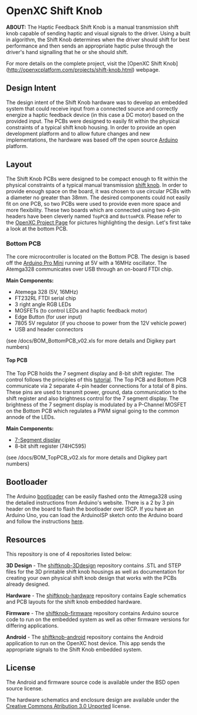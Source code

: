 OpenXC Shift Knob
=================

**ABOUT:** The Haptic Feedback Shift Knob is a manual transmission shift knob capable of sending haptic and 
visual signals to the driver. Using a built in algorithm, the Shift Knob determines when the driver 
should shift for best performance and then sends an appropriate haptic pulse through the driver's 
hand signalling that he or she should shift. 

For more details on the complete project, visit the [OpenXC Shift Knob]
(http://openxcplatform.com/projects/shift-knob.html) webpage.

## Design Intent

The design intent of the Shift Knob hardware was to develop an embedded system that could receive input from a connected source and correctly energize a haptic feedback device (in this case a DC motor) based on the provided input. The PCBs were designed to easily fit within the physical constraints of a typical shift knob housing. In order to provide an open development platform and to allow future changes and new implementations, the hardware was based off the open source [Arduino] platform.  

## Layout

The Shift Knob PCBs were designed to be compact enough to fit within the physical constraints of a typical manual transmission [shift knob](https://github.com/openxc/shiftknob-3Ddesign). In order to provide enough space on the board, it was chosen to use circular PCBs with a diameter no greater than 38mm. The desired components could not easily fit on one PCB, so two PCBs were used to provide even more space and more flexibility. These two boards which are connected using two 4-pin headers have been cleverly named `TopPCB` and `BottomPCB`. Please refer to the [OpenXC Project Page] for pictures highlighting the design. Let's first take a look at the bottom PCB.

### Bottom PCB 

The core microcontroller is located on the Bottom PCB. The design is based off the [Arduino Pro Mini] running at 5V with a 16MHz oscillator. The Atemga328 communicates over USB through an on-board FTDI chip. 

**Main Components:**

* Atemega 328 (5V, 16MHz) 
* FT232RL FTDI serial chip
* 3 right angle RGB LEDs
* MOSFETs (to control LEDs and haptic feedback motor)
* Edge Button (for user input)
* 7805 5V regulator (if you choose to power from the 12V vehicle power)
* USB and header connectors

(see /docs/BOM_BottomPCB_v02.xls for more details and Digikey part numbers)

#### Top PCB

The Top PCB holds the 7 segment display and 8-bit shift register. The control follows the principles of this [tutorial](http://blog.makezine.com/2013/02/10/how-shift-registers-work/). The Top PCB and Bottom PCB communicate via 2 separate 4-pin header connections for a total of 8 pins. These pins are used to transmit power, ground, data communication to the shift register and also brightness control for the 7 segment display. The brightness of the 7 segment display is modulated by a P-Channel MOSFET on the Bottom PCB which regulates a PWM signal going to the common annode of the LEDs.

**Main Components:**

* [7-Segment display](https://www.sparkfun.com/products/9191)
* 8-bit shift register (74HC595)

(see /docs/BOM_TopPCB_v02.xls for more details and Digikey part numbers)

## Bootloader

The Arduino [bootloader] can be easily flashed onto the Atmega328 using the detailed instructions from 
Arduino's website. There is a 2 by 3 pin header on the board to flash the bootloader over ISCP. If you have 
an Arduino Uno, you can load the ArduinoISP sketch onto the Arduino board and follow the instructions [here][bootloader].

## Resources

This repository is one of 4 repositories listed below:

**3D Design** - The [shiftknob-3Ddesign](http://github.com/openxc/shiftknob-3Ddesign) 
repository contains .STL and STEP files for the 3D printable shift knob housings as well as documentation
for creating your own physical shift knob design that works with the PCBs already designed.

**Hardware** - The [shiftknob-hardware](http://github.com/openxc/shiftknob-hardware) 
repository contains Eagle schematics and PCB layouts for the shift knob embedded hardware.

**Firmware** - The [shiftknob-firmware](http://github.com/openxc/shiftknob-firmware) 
repository contains Arduino source code to run on the embedded system as well as other firmware 
versions for differing applications. 

**Android** - The [shiftknob-android](http://github.com/openxc/shiftknob-android) 
repository contains the Android application to run on the OpenXC host device. This app sends the
appropriate signals to the Shift Knob embedded system.

## License

The Android and firmware source code is available under the BSD open source
license.

The hardware schematics and enclosure design are available under the 
[Creative Commons Atribution 3.0 Unported](http://creativecommons.org/licenses/by/3.0/deed.en_US) license.

[Arduino]: http://arduino.cc
[Arduino Pro Mini]: http://arduino.cc/en/Main/ArduinoBoardProMini
[OpenXC Project Page]: http://openxcplatform.com/projects/shift-knob.html
[bootloader]: http://arduino.cc/en/Tutorial/ArduinoToBreadboard